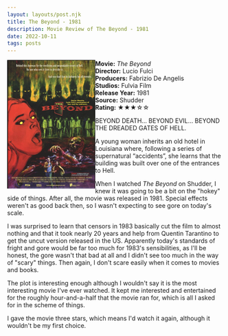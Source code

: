 ```yaml
---
layout: layouts/post.njk
title: The Beyond - 1981
description: Movie Review of The Beyond - 1981
date: 2022-10-11
tags: posts
---
```

<section class="review__info">

<img loading="lazy" class="movie__poster" src="/static/images/movie/thebeyond.webp" alt="Movie Poster for Halloween Kills 2021" width="205" height="300" align="left">
    
<strong>Movie:</strong> <em>The Beyond</em><br>
<strong>Director:</strong> Lucio Fulci<br>
<strong>Producers:</strong> Fabrizio De Angelis<br>
<strong>Studios:</strong> Fulvia Film <br>
<strong>Release Year:</strong> 1981<br>
<strong>Source:</strong> Shudder<br>
<strong>Rating:</strong> &#9733;&#9733;&#9733;&#9734;&#9734;
    
<p class="review__description">BEYOND DEATH… BEYOND EVIL… BEYOND THE DREADED GATES OF HELL.</p>
<p>A young woman inherits an old hotel in Louisiana where, following a series of supernatural “accidents”, she learns that the building was built over one of the entrances to Hell.</p>
</section>

When I watched <i>The Beyond</i> on Shudder, I knew it was going to be a bit on the "hokey" side of things. After all, the movie was released in 1981. Special effects weren't as good back then, so I wasn't expecting to see gore on today's scale.

I was surprised to learn that censors in 1983 basically cut the film to almost nothing and that it took nearly 20 years and help from Quentin Tarantino to get the uncut version released in the US. Apparently today's standards of fright and gore would be far too much for 1983's sensibilities, as I'll be honest, the gore wasn't that bad at all and I didn't see too much in the way of "scary" things. Then again, I don't scare easily when it comes to movies and books.

T﻿he plot is interesting enough although I wouldn't say it is the most interesting movie I've ever watched. It kept me interested and entertained for the roughly hour-and-a-half that the movie ran for, which is all I asked for in the scheme of things. 

I﻿ gave the movie three stars, which means I'd watch it again, although it wouldn't be my first choice.